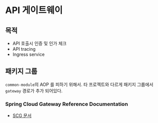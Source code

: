 # API 게이트웨이

## 목적
- API 호출시 인증 및 인가 체크
- API tracing
- Ingress service

## 패키지 그룹
`common-module`의 AOP 를 피하기 위해서. 타 프로젝트와 다르게 패키지 그룹에서 `gateway` 경로가 추가 되어있다.


### Spring Cloud Gateway Reference Documentation

* [SCG 문서](https://cloud.spring.io/spring-cloud-gateway/multi/multi__actuator_api.html)

<!--
For further reference, please consider the following sections:

* [Official Apache Maven documentation](https://maven.apache.org/guides/index.html)
* [Spring Boot Maven Plugin Reference Guide](https://docs.spring.io/spring-boot/docs/2.5.2/maven-plugin/reference/html/)
* [Create an OCI image](https://docs.spring.io/spring-boot/docs/2.5.2/maven-plugin/reference/html/#build-image)
* [Eureka Discovery Client](https://docs.spring.io/spring-cloud-netflix/docs/current/reference/html/#service-discovery-eureka-clients)
-->